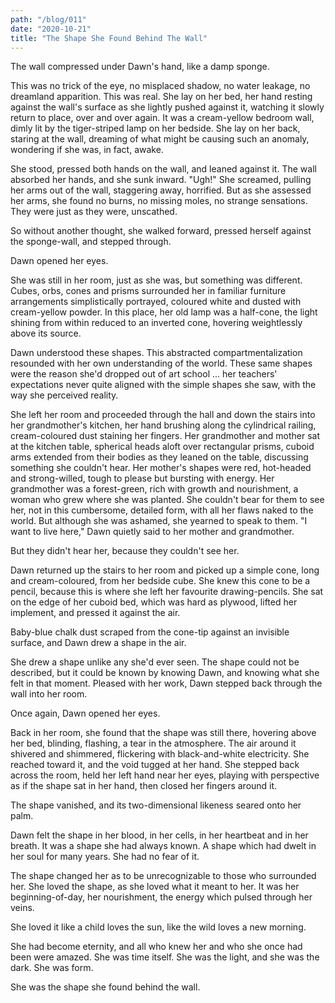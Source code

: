```yaml
---
path: "/blog/011"
date: "2020-10-21"
title: "The Shape She Found Behind The Wall"
---
```


The wall compressed under Dawn's hand, like a damp sponge.

This was no trick of the eye, no misplaced shadow, no water leakage, no dreamland apparition. This was real. She lay on her bed, her hand resting against the wall's surface as she lightly pushed against it, watching it slowly return to place, over and over again. It was a cream-yellow bedroom wall, dimly lit by the tiger-striped lamp on her bedside. She lay on her back, staring at the wall, dreaming of what might be causing such an anomaly, wondering if she was, in fact, awake.

She stood, pressed both hands on the wall, and leaned against it. The wall absorbed her hands, and she sunk inward. "Ugh!" She screamed, pulling her arms out of the wall, staggering away, horrified. But as she assessed her arms, she found no burns, no missing moles, no strange sensations. They were just as they were, unscathed.

So without another thought, she walked forward, pressed herself against the sponge-wall, and stepped through.

Dawn opened her eyes.

She was still in her room, just as she was, but something was different. Cubes, orbs, cones and prisms surrounded her in familiar furniture arrangements simplistically portrayed, coloured white and dusted with cream-yellow powder. In this place, her old lamp was a half-cone, the light shining from within reduced to an inverted cone, hovering weightlessly above its source.

Dawn understood these shapes. This abstracted compartmentalization resounded with her own understanding of the world. These same shapes were the reason she'd dropped out of art school ... her teachers' expectations never quite aligned with the simple shapes she saw, with the way she perceived reality.

She left her room and proceeded through the hall and down the stairs into her grandmother's kitchen, her hand brushing along the cylindrical railing, cream-coloured dust staining her fingers. Her grandmother and mother sat at the kitchen table, spherical heads aloft over rectangular prisms, cuboid arms extended from their bodies as they leaned on the table, discussing something she couldn't hear. Her mother's shapes were red, hot-headed and strong-willed, tough to please but bursting with energy. Her grandmother was a forest-green, rich with growth and nourishment, a woman who grew where she was planted. She couldn't bear for them to see her, not in this cumbersome, detailed form, with all her flaws naked to the world. But although she was ashamed, she yearned to speak to them. "I want to live here," Dawn quietly said to her mother and grandmother.

But they didn't hear her, because they couldn't see her.

Dawn returned up the stairs to her room and picked up a simple cone, long and cream-coloured, from her bedside cube. She knew this cone to be a pencil, because this is where she left her favourite drawing-pencils. She sat on the edge of her cuboid bed, which was hard as plywood, lifted her implement, and pressed it against the air.

Baby-blue chalk dust scraped from the cone-tip against an invisible surface, and Dawn drew a shape in the air.

She drew a shape unlike any she'd ever seen. The shape could not be described, but it could be known by knowing Dawn, and knowing what she felt in that moment. Pleased with her work, Dawn stepped back through the wall into her room.

Once again, Dawn opened her eyes.

Back in her room, she found that the shape was still there, hovering above her bed, blinding, flashing, a tear in the atmosphere. The air around it shivered and shimmered, flickering with black-and-white electricity. She reached toward it, and the void tugged at her hand. She stepped back across the room, held her left hand near her eyes, playing with perspective as if the shape sat in her hand, then closed her fingers around it.

The shape vanished, and its two-dimensional likeness seared onto her palm.

Dawn felt the shape in her blood, in her cells, in her heartbeat and in her breath. It was a shape she had always known. A shape which had dwelt in her soul for many years. She had no fear of it.

The shape changed her as to be unrecognizable to those who surrounded her. She loved the shape, as she loved what it meant to her. It was her beginning-of-day, her nourishment, the energy which pulsed through her veins.

She loved it like a child loves the sun, like the wild loves a new morning.

She had become eternity, and all who knew her and who she once had been were amazed. She was time itself. She was the light, and she was the dark. She was form.

She was the shape she found behind the wall.
